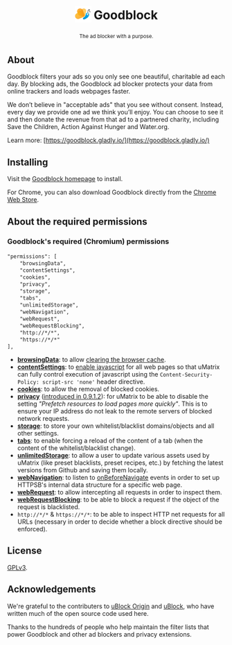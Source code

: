 <h1 align="center">
<sub>
<img  src="https://github.com/gladly-team/goodblock/blob/master/src/img/icon_128.png"
      height="38"
      width="38">
</sub>
  Goodblock
</h1>
<p align="center">
  <sup> 
        The ad blocker with a purpose.
  </sup>
</p>

## About

Goodblock filters your ads so you only see one beautiful, charitable ad each day. By blocking ads, the Goodblock ad blocker protects your data from online trackers and loads webpages faster.

We don’t believe in "acceptable ads" that you see without consent. Instead, every day we provide one ad we think you’ll enjoy. You can choose to see it and then donate the revenue from that ad to a partnered charity, including Save the Children, Action Against Hunger and Water.org.

Learn more: [https://goodblock.gladly.io/](https://goodblock.gladly.io/)

## Installing

Visit the [Goodblock homepage](https://goodblock.gladly.io/) to install.

For Chrome, you can also download Goodblock directly from the [Chrome Web Store](https://chrome.google.com/webstore/detail/goodblock-ad-blocker/oihioooajpekhlgknlekbifgcjlfehje).

## About the required permissions


### Goodblock's required (Chromium) permissions

    "permissions": [
        "browsingData",
        "contentSettings",
        "cookies",
        "privacy",
        "storage",
        "tabs",
        "unlimitedStorage",
        "webNavigation",
        "webRequest",
        "webRequestBlocking",
        "http://*/*",
        "https://*/*"
    ],

* [**browsingData**](https://developer.chrome.com/extensions/browsingData): to allow [clearing the browser cache](http://developer.chrome.com/extensions/browsingData#method-removeCache).
* [**contentSettings**](https://developer.chrome.com/extensions/contentSettings.html): to [enable javascript](http://developer.chrome.com/extensions/contentSettings#property-javascript) for all web pages so that uMatrix can fully control execution of javascript using the `Content-Security-Policy: script-src 'none'` header directive.
* [**cookies**](https://developer.chrome.com/extensions/cookies): to allow the removal of blocked cookies.
* [**privacy**](https://developer.chrome.com/extensions/privacy) ([introduced in 0.9.1.2](https://github.com/gorhill/uMatrix/commit/bbfef4f6cfa6ffe3697fc40ba39fd1b19d54eb01)): for uMatrix to be able to disable the setting _"Prefetch resources to load pages more quickly"_. This is to ensure your IP address do not leak to the remote servers of blocked network requests.
* [**storage**](https://developer.chrome.com/extensions/storage): to store your own whitelist/blacklist domains/objects and all other settings.
* [**tabs**](https://developer.chrome.com/extensions/tabs): to enable forcing a reload of the content of a tab (when the content of the whitelist/blacklist change).
* [**unlimitedStorage**](https://developers.google.com/chrome/whitepapers/storage#unlimited): to allow a user to update various assets used by uMatrix (like preset blacklists, preset recipes, etc.) by fetching the latest versions from Github and saving them locally.
* [**webNavigation**](http://developer.chrome.com/extensions/webNavigation): to listen to [onBeforeNavigate](http://developer.chrome.com/extensions/webNavigation.html#event-onBeforeNavigate) events in order to set up HTTPSB's internal data structure for a specific web page.
* [**webRequest**](http://developer.chrome.com/extensions/webRequest): to allow intercepting all requests in order to inspect them.
* [**webRequestBlocking**](http://developer.chrome.com/extensions/webRequest#manifest): to be able to block a request if the object of the request is blacklisted.
* `http://*/*` & `https://*/*`: to be able to inspect HTTP net requests for all URLs (necessary in order to decide whether a block directive should be enforced).

## License

[GPLv3](https://github.com/gladly-team/goodblock/blob/master/LICENSE.txt).

## Acknowledgements

We're grateful to the contributers to [uBlock Origin](https://github.com/gorhill/uBlock) and [uBlock](https://github.com/chrisaljoudi/uBlock), who have written much of the open source code used here.

Thanks to the hundreds of people who help maintain the filter lists that power Goodblock and other ad blockers and privacy extensions.
